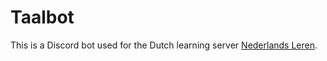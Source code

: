 # Taalbot

This is a Discord bot used for the Dutch learning server [Nederlands Leren](http://discord.gg/ZCYr6Jy).
